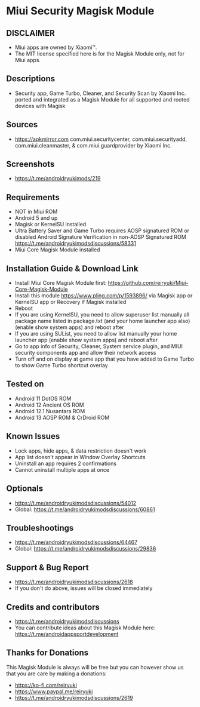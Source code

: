 # Miui Security Magisk Module

## DISCLAIMER
- Miui apps are owned by Xiaomi™.
- The MIT license specified here is for the Magisk Module only, not for Miui apps.

## Descriptions
- Security app, Game Turbo, Cleaner, and Security Scan by Xiaomi Inc. ported and integrated as a Magisk Module for all supported and rooted devices with Magisk

## Sources
- https://apkmirror.com com.miui.securitycenter, com.miui.securityadd, com.miui.cleanmaster, & com.miui.guardprovider by Xiaomi Inc.

## Screenshots
- https://t.me/androidryukimods/219

## Requirements
- NOT in Miui ROM
- Android 5 and up
- Magisk or KernelSU installed
- Ultra Battery Saver and Game Turbo requires AOSP signatured ROM or disabled Android Signature Verification in non-AOSP Signatured ROM https://t.me/androidryukimodsdiscussions/58331
- Miui Core Magisk Module installed

## Installation Guide & Download Link
- Install Miui Core Magisk Module first: https://github.com/reiryuki/Miui-Core-Magisk-Module
- Install this module https://www.pling.com/p/1593896/ via Magisk app or KernelSU app or Recovery if Magisk installed
- Reboot
- If you are using KernelSU, you need to allow superuser list manually all package name listed in package.txt (and your home launcher app also) (enable show system apps) and reboot after
- If you are using SUList, you need to allow list manually your home launcher app (enable show system apps) and reboot after
- Go to app info of Security, Cleaner, System service plugin, and MIUI security components app and allow their network access
- Turn off and on display at game app that you have added to Game Turbo to show Game Turbo shortcut overlay

## Tested on
- Android 11 DotOS ROM
- Android 12 Ancient OS ROM
- Android 12.1 Nusantara ROM
- Android 13 AOSP ROM & CrDroid ROM

## Known Issues
- Lock apps, hide apps, & data restriction doesn't work
- App list doesn't appear in Window Overlay Shortcuts
- Uninstall an app requires 2 confirmations
- Cannot uninstall multiple apps at once

## Optionals
- https://t.me/androidryukimodsdiscussions/54012
- Global: https://t.me/androidryukimodsdiscussions/60861

## Troubleshootings
- https://t.me/androidryukimodsdiscussions/64467
- Global: https://t.me/androidryukimodsdiscussions/29836

## Support & Bug Report
- https://t.me/androidryukimodsdiscussions/2618
- If you don't do above, issues will be closed immediately

## Credits and contributors
- https://t.me/androidryukimodsdiscussions
- You can contribute ideas about this Magisk Module here: https://t.me/androidappsportdevelopment

## Thanks for Donations
This Magisk Module is always will be free but you can however show us that you are care by making a donations:
- https://ko-fi.com/reiryuki
- https://www.paypal.me/reiryuki
- https://t.me/androidryukimodsdiscussions/2619



